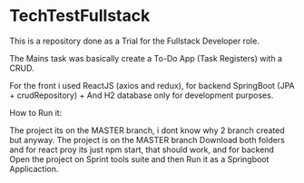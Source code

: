 # TechTestFullstack

This is a repository done as a Trial for the Fullstack Developer role. 

The Mains task was basically create a To-Do App (Task Registers) with a CRUD. 

For the front i used ReactJS (axios and redux), for backend SpringBoot (JPA + crudRepository) + And H2 database only for development purposes.

How to Run it: 

The project its on the MASTER branch, i dont know why 2 branch created but anyway. The project is on the MASTER branch
Download both folders and for react proy its just npm start, that should work, and for backend Open the project on Sprint tools suite and then Run it as a Springboot Applicaction.
